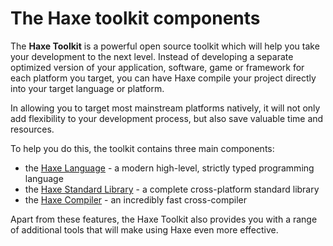 The Haxe toolkit components
=======

The **Haxe Toolkit** is a powerful open source toolkit which will help you take your development to the next level. Instead of developing a separate optimized version of your application, software, game or framework for each platform you target, you can have Haxe compile your project directly into your target language or platform. 

In allowing you to target most mainstream platforms natively, it will not only add flexibility to your development process, but also save valuable time and resources. 

To help you do this, the toolkit contains three main components:

* the [Haxe Language](language-introduction.html) - a modern high-level, strictly typed programming language
* the [Haxe Standard Library](stdlib-introduction.html) - a complete cross-platform standard library
* the [Haxe Compiler](/manual/compiler-usage.html) - an incredibly fast cross-compiler 

Apart from these features, the Haxe Toolkit also provides you with a range of additional tools that will make using Haxe even more effective.


